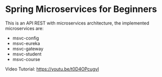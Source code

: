 # Spring Microservices for Beginners

This is an API REST with microservices architecture, the implemented microservices are:

- msvc-config
- msvc-eureka
- msvc-gateway
- msvc-student
- msvc-course

Video Tutorial: https://youtu.be/t0D4OPcugyI 
